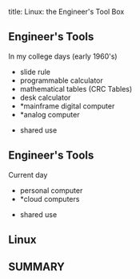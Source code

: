 title: Linux: the Engineer's Tool Box
<!-- insert-file headers.md -->

## Engineer's Tools

In my college days (early 1960's)

- slide rule
- programmable calculator
- mathematical tables (CRC Tables)
- desk calculator
- *mainframe digital computer
- *analog computer

* shared use

## Engineer's Tools

Current day

- personal computer
- *cloud computers

* shared use

## Linux


## SUMMARY



<!-- insert-file closer-help.md -->
